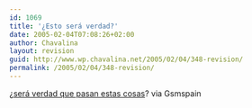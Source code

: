 ```yaml
---
id: 1069
title: '¿Esto será verdad?'
date: 2005-02-04T07:08:26+02:00
author: Chavalina
layout: revision
guid: http://www.wp.chavalina.net/2005/02/04/348-revision/
permalink: /2005/02/04/348-revision/
---
```

¿<a href="http://www.lavozdegalicia.es/se_sociedad/noticia.jsp?CAT=105&#038;TEXTO=3426817" target="_blank">será verdad que pasan estas cosas</a>? via Gsmspain